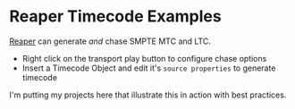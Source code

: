 # Reaper Timecode Examples

[Reaper](https://reaper.fm) can generate *and* chase SMPTE MTC and LTC.

- Right click on the transport play button to configure chase options
- Insert a Timecode Object and edit it's `source properties` to generate timecode

I'm putting my projects here that illustrate this in action with best practices.
